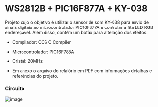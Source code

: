 # WS2812B + PIC16F877A + KY-038

Projeto cujo o objetivo é utilizar o sensor de som KY-038 para envio de sinais digitais ao microcontrolador PIC16F877A e controlar a fita LED RGB endereçavel. Além disso, contém um botão para alteração dos efeitos.
- Compilador: CCS C Compiler
- Microcontrolador: PIC16F788A
- Cristal: 20MHz

- Em anexo o arquivo do relatório em PDF com informações detalhas e referências do projeto.


### Circuito

![image](https://user-images.githubusercontent.com/53872016/138572879-a165b5a5-54c9-4fa2-b09d-8f096de684a4.png)

